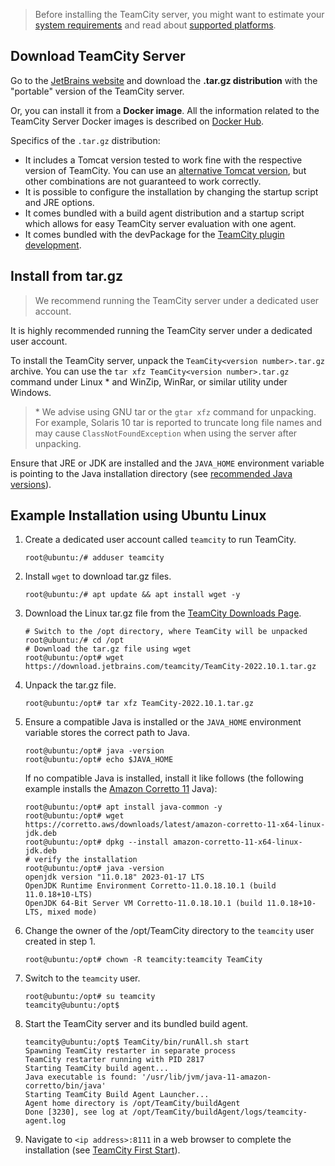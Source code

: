 [//]: # (title: Install TeamCity Server on Linux or macOS)
[//]: # (auxiliary-id: Install TeamCity Server on Linux or macOS)

>Before installing the TeamCity server, you might want to estimate your [system requirements](system-requirements.md) and read about [supported platforms](supported-platforms-and-environments.md).

## Download TeamCity Server

Go to the [JetBrains website](https://www.jetbrains.com/teamcity/download/) and download the __.tar.gz distribution__ with the "portable" version of the TeamCity server.

Or, you can install it from a __Docker image__. All the information related to the TeamCity Server Docker images is described on [Docker Hub](https://hub.docker.com/r/jetbrains/teamcity-server/).

Specifics of the `.tar.gz` distribution:
* It includes a Tomcat version tested to work fine with the respective version of TeamCity. You can use an [alternative Tomcat version](how-to.md#Install+Non-Bundled+Version+of+Tomcat), but other combinations are not guaranteed to work correctly.
* It is possible to configure the installation by changing the startup script and JRE options.
* It comes bundled with a build agent distribution and a startup script which allows for easy TeamCity server evaluation with one agent.
* It comes bundled with the devPackage for the [TeamCity plugin development](https://plugins.jetbrains.com/docs/teamcity/developing-teamcity-plugins.html).

## Install from tar.gz

>We recommend running the TeamCity server under a dedicated user account.

It is highly recommended running the TeamCity server under a dedicated user account.

To install the TeamCity server, unpack the `TeamCity<version number>.tar.gz` archive. You can use the `tar xfz TeamCity<version number>.tar.gz` command under Linux \* and WinZip, WinRar, or similar utility under Windows.

>\* We advise using GNU tar or the `gtar xfz` command for unpacking. For example, Solaris 10 tar is reported to truncate long file names and may cause `ClassNotFoundException` when using the server after unpacking.

Ensure that JRE or JDK are installed and the `JAVA_HOME` environment variable is pointing to the Java installation directory (see [recommended Java versions](supported-platforms-and-environments.md#TeamCity+Server)).

## Example Installation using Ubuntu Linux

 1. Create a dedicated user account called `teamcity` to run TeamCity.
    
    ```
    root@ubuntu:/# adduser teamcity
    ```

 2. Install `wget` to download tar.gz files.
    
    ```
    root@ubuntu:/# apt update && apt install wget -y
    ```

 3. Download the Linux tar.gz file from the [TeamCity Downloads Page](https://www.jetbrains.com/teamcity/download/other.html).
    
    ```
    # Switch to the /opt directory, where TeamCity will be unpacked
    root@ubuntu:/# cd /opt
    # Download the tar.gz file using wget
    root@ubuntu:/opt# wget https://download.jetbrains.com/teamcity/TeamCity-2022.10.1.tar.gz
    ```

 4. Unpack the tar.gz file.
    
    ```
    root@ubuntu:/opt# tar xfz TeamCity-2022.10.1.tar.gz
    ```

 5. Ensure a compatible Java is installed or the `JAVA_HOME` environment variable stores the correct path to Java.
    
    ```
    root@ubuntu:/opt# java -version
    root@ubuntu:/opt# echo $JAVA_HOME
    ```
    
    If no compatible Java is installed, install it like follows (the following example installs the [Amazon Corretto 11](https://docs.aws.amazon.com/corretto/latest/corretto-11-ug/downloads-list.html) Java):

    ```
    root@ubuntu:/opt# apt install java-common -y
    root@ubuntu:/opt# wget https://corretto.aws/downloads/latest/amazon-corretto-11-x64-linux-jdk.deb
    root@ubuntu:/opt# dpkg --install amazon-corretto-11-x64-linux-jdk.deb
    # verify the installation
    root@ubuntu:/opt# java -version
    openjdk version "11.0.18" 2023-01-17 LTS
    OpenJDK Runtime Environment Corretto-11.0.18.10.1 (build 11.0.18+10-LTS)
    OpenJDK 64-Bit Server VM Corretto-11.0.18.10.1 (build 11.0.18+10-LTS, mixed mode)
     ```

 6. Change the owner of the /opt/TeamCity directory to the `teamcity` user created in step 1.
    
    ```
    root@ubuntu:/opt# chown -R teamcity:teamcity TeamCity
    ```

 7. Switch to the `teamcity` user.
    
    ```
    root@ubuntu:/opt# su teamcity
    teamcity@ubuntu:/opt$
    ```

 8. Start the TeamCity server and its bundled build agent.
    
    ```
    teamcity@ubuntu:/opt$ TeamCity/bin/runAll.sh start
    Spawning TeamCity restarter in separate process
    TeamCity restarter running with PID 2817
    Starting TeamCity build agent...
    Java executable is found: '/usr/lib/jvm/java-11-amazon-corretto/bin/java'
    Starting TeamCity Build Agent Launcher...
    Agent home directory is /opt/TeamCity/buildAgent
    Done [3230], see log at /opt/TeamCity/buildAgent/logs/teamcity-agent.log
    ```

 9. Navigate to `<ip address>:8111` in a web browser to complete the installation (see [TeamCity First Start](quick-setup-guide.md#TeamCity+First+Start)).
